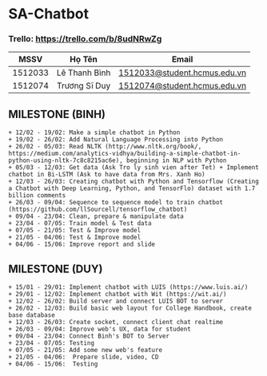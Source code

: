 # SA-Chatbot

### Trello: https://trello.com/b/8udNRwZg

| MSSV      | Họ Tên            | Email                        |
| :-------: |:-----------------:| :---------------------------:|
| 1512033   | Lê Thanh Bình     | 1512033@student.hcmus.edu.vn |
| 1512074   | Trương Sĩ Duy     | 1512074@student.hcmus.edu.vn |

## MILESTONE (BINH)
    + 12/02 - 19/02: Make a simple chatbot in Python
    + 19/02 - 26/02: Add Natural Language Processing into Python
	+ 26/02 - 05/03: Read NLTK (http://www.nltk.org/book/, https://medium.com/analytics-vidhya/building-a-simple-chatbot-in-python-using-nltk-7c8c8215ac6e), beginning in NLP with Python
	+ 05/03 - 12/03: Get data (Ask Tro ly sinh vien after Tet) + Implement chatbot in Bi-LSTM (Ask to have data from Mrs. Xanh Ho)
	+ 12/03 - 26/03: Creating chatbot with Python and Tensorflow (Creating a Chatbot with Deep Learning, Python, and TensorFlo) dataset with 1.7 billion comments
	+ 26/03 - 09/04: Sequence to sequence model to train chatbot (https://github.com/llSourcell/tensorflow_chatbot)
	+ 09/04 - 23/04: Clean, prepare & manipulate data
	+ 23/04 - 07/05: Train model & Test data
	+ 07/05 - 21/05: Test & Improve model
	+ 21/05 - 04/06: Test & Improve model
    + 04/06 - 15/06: Improve report and slide

## MILESTONE (DUY)
	+ 15/01 - 29/01: Implement chatbot with LUIS (https://www.luis.ai/)
	+ 29/01 - 12/02: Implement chatbot with Wit (https://wit.ai/)
	+ 12/02 - 26/02: Build server and connect LUIS BOT to server 
	+ 26/02 - 12/03: Build basic web layout for College Handbook, create base database
	+ 12/03 - 26/03: Create socket, connect client chat realtime 
	+ 26/03 - 09/04: Improve web's UX, data for student
	+ 09/04 - 23/04: Connect Binh's BOT to Server
	+ 23/04 - 07/05: Testing
	+ 07/05 - 21/05: Add some new web's feature
	+ 21/05 - 04/06:  Prepare slide, video, CD
	+ 04/06 - 15/06:  Testing